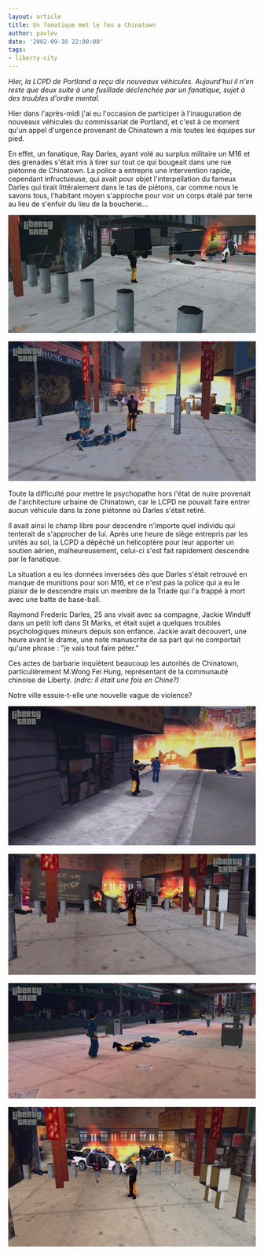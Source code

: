```yaml
---
layout: article
title: Un fanatique met le feu a Chinatown
author: pavlov
date: '2002-09-10 22:00:00'
tags:
- liberty-city
---
```


_Hier, la LCPD de Portland a reçu dix nouveaux véhicules. Aujourd'hui il n'en reste que deux suite à une fusillade déclenchée par un fanatique, sujet à des troubles d'ordre mental._

Hier dans l'après-midi j'ai eu l'occasion de participer à l'inauguration de nouveaux véhicules du commissariat de Portland, et c'est à ce moment qu'un appel d'urgence provenant de Chinatown a mis toutes les équipes sur pied.

En effet, un fanatique, Ray Darles, ayant volé au surplus militaire un M16 et des grenades s'était mis à tirer sur tout ce qui bougeait dans une rue piétonne de Chinatown. La police a entrepris une intervention rapide, cependant infructueuse, qui avait pour objet l'interpellation du fameux Darles qui tirait littéralement dans le tas de piétons, car comme nous le savons tous, l'habitant moyen s'approche pour voir un corps étalé par terre au lieu de s'enfuir du lieu de la boucherie...

![](  /content/images/v1/user23/fana01.jpg)

![](  /content/images/v1/user23/fana06.jpg)

Toute la difficulté pour mettre le psychopathe hors l'état de nuire provenait de l'architecture urbaine de Chinatown, car le LCPD ne pouvait faire entrer aucun véhicule dans la zone piétonne où Darles s'était retiré.

Il avait ainsi le champ libre pour descendre n'importe quel individu qui tenterait de s'approcher de lui. Après une heure de siège entrepris par les unités au sol, la LCPD a dépêché un hélicoptère pour leur apporter un soutien aérien, malheureusement, celui-ci s'est fait rapidement descendre par le fanatique.

La situation a eu les données inversées dès que Darles s'était retrouvé en manque de munitions pour son M16, et ce n'est pas la police qui a eu le plaisir de le descendre mais un membre de la Triade qui l'a frappé à mort avec une batte de base-ball.

Raymond Frederic Darles, 25 ans vivait avec sa compagne, Jackie Winduff dans un petit loft dans St Marks, et était sujet a quelques troubles psychologiques mineurs depuis son enfance. Jackie avait découvert, une heure avant le drame, une note manuscrite de sa part qui ne comportait qu'une phrase : "je vais tout faire péter."

Ces actes de barbarie inquiètent beaucoup les autorités de Chinatown, particulièrement M.Wong Fei Hung, représentant de la communauté chinoise de Liberty. _(ndrc: Il était une fois en Chine?)_

Notre ville essuie-t-elle une nouvelle vague de violence?

![](  /content/images/v1/user23/fana02.jpg)

![](  /content/images/v1/user23/fana03.jpg)

![](  /content/images/v1/user23/fana05.jpg)

![](  /content/images/v1/user23/fana04.jpg)

<!--kg-card-end: markdown-->
